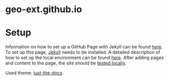 # geo-ext.github.io

# Setup

Information on how to set up a GitHub Page with Jekyll can be found [here](https://docs.github.com/en/pages/setting-up-a-github-pages-site-with-jekyll).
To set up this page, [Jekyll](https://jekyllrb.com/) needs to be installed. A detailed description of how to set up the local environment can be found [here](https://docs.github.com/en/pages/setting-up-a-github-pages-site-with-jekyll/creating-a-github-pages-site-with-jekyll#prerequisites).
After adding pages and content to the page, the site should be [tested locally](https://docs.github.com/en/pages/setting-up-a-github-pages-site-with-jekyll/testing-your-github-pages-site-locally-with-jekyll).


Used theme: [just-the-docs](https://jekyllthemes.io/theme/just-the-docs).


